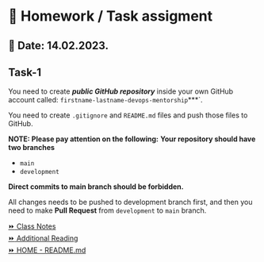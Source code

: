 # 📝 Homework / Task assigment
## 📅 Date: 14.02.2023.

## Task-1
You need to create ***public GitHub repository*** inside your own GitHub account called: `firstname-lastname-devops-mentorship`***`. 

You need to create `.gitignore` and `README.md` files and push those files to GitHub.

**NOTE: Please pay attention on the following:**
**Your repository should have two branches**
- `main`
- `development`

**Direct commits to main branch should be forbidden.**

All changes needs to be pushed to development branch first, and then you need to make **Pull Request** from `development` to `main` branch.

 
[:fast_forward: Class Notes](/devops-mentorship-program/02-february/week-1-140223/00-class-notes.md)  
[:fast_forward: Additional Reading](/devops-mentorship-program/02-february/week-1-140223/02-additional-reading.md)   
[:fast_forward: HOME - README.md](https://github.com/allops-solutions/devops-aws-mentorship-program#devops-mentorship-program)  
